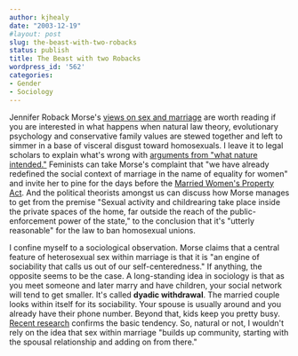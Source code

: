 ```yaml
---
author: kjhealy
date: "2003-12-19"
#layout: post
slug: the-beast-with-two-robacks
status: publish
title: The Beast with two Robacks
wordpress_id: '562'
categories:
- Gender
- Sociology
---
```


Jennifer Roback Morse's [views on sex and marriage](http://www.nationalreview.com/comment/morse200312170905.asp) are worth reading if you are interested in what happens when natural law theory, evolutionary psychology and conservative family values are stewed together and left to simmer in a base of visceral disgust toward homosexuals. I leave it to legal scholars to explain what's wrong with [arguments from "what nature intended."](http://volokh.com/2003_07_13_volokh_archive.html#105821912212213531) Feminists can take Morse's complaint that "we have already redefined the social context of marriage in the name of equality for women" and invite her to pine for the days before the [Married Women's Property Act](http://www.spartacus.schoolnet.co.uk/Wproperty.htm). And the political theorists amongst us can discuss how Morse manages to get from the premise "Sexual activity and childrearing take place inside the private spaces of the home, far outside the reach of the public-enforcement power of the state," to the conclusion that it's "utterly reasonable" for the law to ban homosexual unions.

I confine myself to a sociological observation. Morse claims that a central feature of heterosexual sex within marriage is that it is "an engine of sociability that calls us out of our self-centeredness." If anything, the opposite seems to be the case. A long-standing idea in sociology is that as you meet someone and later marry and have children, your social network will tend to get smaller. It's called **dyadic withdrawal**. The married couple looks within itself for its sociability. Your spouse is usually around and you already have their phone number. Beyond that, kids keep you pretty busy. [Recent research](http://spitswww.uvt.nl/~kalmijn/Published-papers/shared.pdf) confirms the basic tendency. So, natural or not, I wouldn't rely on the idea that sex within marriage "builds up community, starting with the spousal relationship and adding on from there."

